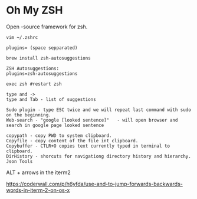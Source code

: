 # Oh My ZSH 

Open -source framework for zsh. 

`vim ~/.zshrc`

```
plugins= (space sepparated)

brew install zsh-autosuggestions

ZSH Autosuggestions: 
plugins=zsh-autosuggestions

exec zsh #restart zsh

type and ->
type and Tab - list of suggestions

Sudo plugin - type ESC twice and we will repeat last command with sudo on the beginning.
Web-search - "google [looked sentence]"   - will open browser and search in google page looked sentence

copypath - copy PWD to system clipboard. 
Copyfile - copy content of the file int clipboard.
Copybuffer - CTLR+O copies text currently typed in terminal to clipboard. 
DirHistory - shorcuts for navigationg directory history and hierarchy.
Json Tools 
```

ALT + arrows in the iterm2

https://coderwall.com/p/h6yfda/use-and-to-jump-forwards-backwards-words-in-iterm-2-on-os-x